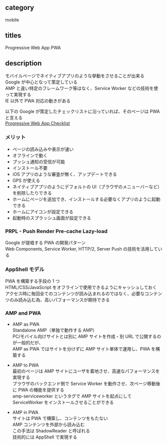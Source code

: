 ## category

mobile

## titles

Progressive Web App
PWA

## description

モバイルページでネイティブアプリのような挙動をさせることが出来る  
Google が中心となって策定している  
AMP と違い特定のフレームワーク等はなく、Service Worker などの技術を使って実現する  
IE 以外で PWA 対応の動きがある

以下の Google が策定したチェックリストに沿っていれば、そのページは PWA と言える  
<a href="https://developers.google.com/web/progressive-web-apps/checklist" target="_blank">Progressive Web App Checklist</a>

### メリット

- ページの読み込みや表示が速い
- オフラインで動く
- プッシュ通知の受信が可能
- インストール不要
- iOS アプリのような審査が無く、アップデートできる
- GPS が使える
- ネイティブアプリのようにデフォルトの UI（ブラウザのメニューバーなど）を削除したりできる
- ホームにページを追加でき、インストールする必要なくアプリのように起動できる
- ホームにアイコンが設定できる
- 起動時のスプラッシュ画面が設定できる

### PRPL - Push Render Pre-cache Lazy-load

Google が提唱する PWA の開発パターン  
Web Components, Service Worker, HTTP/2, Server Push の技術を活用している

### AppShell モデル

PWA を構築する手段の 1 つ  
HTML/CSS/JavaScript をオフラインで使用できるようにキャッシュしておく  
アクセス時に毎回全てのコンテンツが読み込まれるのではなく、必要なコンテンツのみ読み込む為、高いパフォーマンスが期待できる

### AMP and PWA

- AMP as PWA  
  Standalone AMP（単独で動作する AMP）  
  PC/モバイル向けサイトとは別に AMP サイトを作成・別 URL で公開するのが一般的だが、  
  AMP as PWA ではサイトを分けずに AMP サイト単体で運用し、PWA を構築する

- AMP to PWA  
  最初のページは AMP サイトにユーザを着地させ、高速なパフォーマンスを実現する  
  ブラウザのバックエンド側で Service Worker を動作させ、次ページ移動後に PWA の機能を提供する  
  amp-serviceworker というタグで AMP サイトを起点にして ServiceWorker をインストールさせることができる

- AMP in PWA  
  サイトは PWA で構築し、コンテンツをもたない  
  AMP コンテンツを外部から読み込む  
  この手法は ShadowReader と呼ばれる  
  技術的には AppShell で実現する
